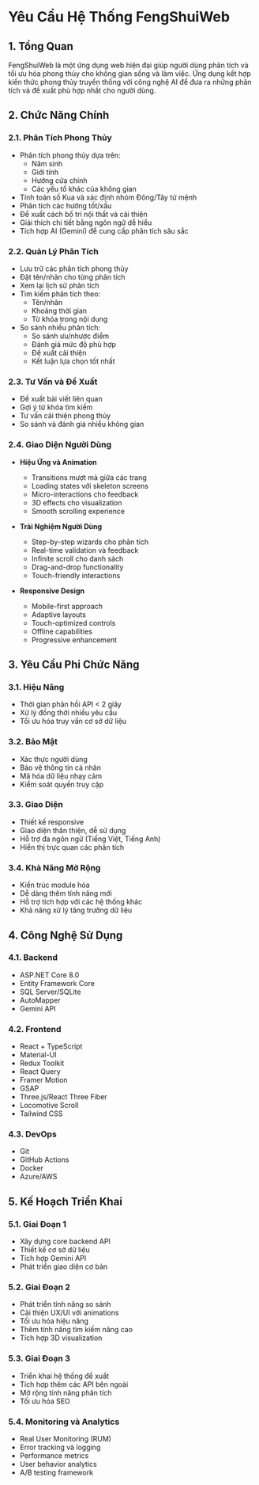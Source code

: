# Yêu Cầu Hệ Thống FengShuiWeb

## 1. Tổng Quan
FengShuiWeb là một ứng dụng web hiện đại giúp người dùng phân tích và tối ưu hóa phong thủy cho không gian sống và làm việc. Ứng dụng kết hợp kiến thức phong thủy truyền thống với công nghệ AI để đưa ra những phân tích và đề xuất phù hợp nhất cho người dùng.

## 2. Chức Năng Chính

### 2.1. Phân Tích Phong Thủy
- Phân tích phong thủy dựa trên:
  - Năm sinh
  - Giới tính
  - Hướng cửa chính
  - Các yếu tố khác của không gian
- Tính toán số Kua và xác định nhóm Đông/Tây tứ mệnh
- Phân tích các hướng tốt/xấu
- Đề xuất cách bố trí nội thất và cải thiện
- Giải thích chi tiết bằng ngôn ngữ dễ hiểu
- Tích hợp AI (Gemini) để cung cấp phân tích sâu sắc

### 2.2. Quản Lý Phân Tích
- Lưu trữ các phân tích phong thủy
- Đặt tên/nhãn cho từng phân tích
- Xem lại lịch sử phân tích
- Tìm kiếm phân tích theo:
  - Tên/nhãn
  - Khoảng thời gian
  - Từ khóa trong nội dung
- So sánh nhiều phân tích:
  - So sánh ưu/nhược điểm
  - Đánh giá mức độ phù hợp
  - Đề xuất cải thiện
  - Kết luận lựa chọn tốt nhất

### 2.3. Tư Vấn và Đề Xuất
- Đề xuất bài viết liên quan
- Gợi ý từ khóa tìm kiếm
- Tư vấn cải thiện phong thủy
- So sánh và đánh giá nhiều không gian

### 2.4. Giao Diện Người Dùng
- **Hiệu Ứng và Animation**
  - Transitions mượt mà giữa các trang
  - Loading states với skeleton screens
  - Micro-interactions cho feedback
  - 3D effects cho visualization
  - Smooth scrolling experience
  
- **Trải Nghiệm Người Dùng**
  - Step-by-step wizards cho phân tích
  - Real-time validation và feedback
  - Infinite scroll cho danh sách
  - Drag-and-drop functionality
  - Touch-friendly interactions

- **Responsive Design**
  - Mobile-first approach
  - Adaptive layouts
  - Touch-optimized controls
  - Offline capabilities
  - Progressive enhancement

## 3. Yêu Cầu Phi Chức Năng

### 3.1. Hiệu Năng
- Thời gian phản hồi API < 2 giây
- Xử lý đồng thời nhiều yêu cầu
- Tối ưu hóa truy vấn cơ sở dữ liệu

### 3.2. Bảo Mật
- Xác thực người dùng
- Bảo vệ thông tin cá nhân
- Mã hóa dữ liệu nhạy cảm
- Kiểm soát quyền truy cập

### 3.3. Giao Diện
- Thiết kế responsive
- Giao diện thân thiện, dễ sử dụng
- Hỗ trợ đa ngôn ngữ (Tiếng Việt, Tiếng Anh)
- Hiển thị trực quan các phân tích

### 3.4. Khả Năng Mở Rộng
- Kiến trúc module hóa
- Dễ dàng thêm tính năng mới
- Hỗ trợ tích hợp với các hệ thống khác
- Khả năng xử lý tăng trưởng dữ liệu

## 4. Công Nghệ Sử Dụng

### 4.1. Backend
- ASP.NET Core 8.0
- Entity Framework Core
- SQL Server/SQLite
- AutoMapper
- Gemini API

### 4.2. Frontend
- React + TypeScript
- Material-UI
- Redux Toolkit
- React Query
- Framer Motion
- GSAP
- Three.js/React Three Fiber
- Locomotive Scroll
- Tailwind CSS

### 4.3. DevOps
- Git
- GitHub Actions
- Docker
- Azure/AWS

## 5. Kế Hoạch Triển Khai

### 5.1. Giai Đoạn 1
- Xây dựng core backend API
- Thiết kế cơ sở dữ liệu
- Tích hợp Gemini API
- Phát triển giao diện cơ bản

### 5.2. Giai Đoạn 2
- Phát triển tính năng so sánh
- Cải thiện UX/UI với animations
- Tối ưu hóa hiệu năng
- Thêm tính năng tìm kiếm nâng cao
- Tích hợp 3D visualization

### 5.3. Giai Đoạn 3
- Triển khai hệ thống đề xuất
- Tích hợp thêm các API bên ngoài
- Mở rộng tính năng phân tích
- Tối ưu hóa SEO 

### 5.4. Monitoring và Analytics
- Real User Monitoring (RUM)
- Error tracking và logging
- Performance metrics
- User behavior analytics
- A/B testing framework 